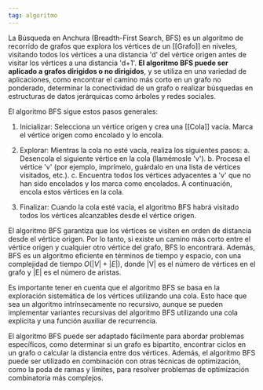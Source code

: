 ```yaml
---
tag: algoritmo
---
```


La Búsqueda en Anchura (Breadth-First Search, BFS) es un algoritmo de recorrido de grafos que explora los vértices de un [[Grafo]] en niveles, visitando todos los vértices a una distancia 'd' del vértice origen antes de visitar los vértices a una distancia 'd+1'. **El algoritmo BFS puede ser aplicado a grafos dirigidos o no dirigidos**, y se utiliza en una variedad de aplicaciones, como encontrar el camino más corto en un grafo no ponderado, determinar la conectividad de un grafo o realizar búsquedas en estructuras de datos jerárquicas como árboles y redes sociales.

El algoritmo BFS sigue estos pasos generales:

1.  Inicializar: Selecciona un vértice origen y crea una [[Cola]] vacía. Marca el vértice origen como encolado y lo encola.

2.  Explorar: Mientras la cola no esté vacía, realiza los siguientes pasos: 
		a. Desencola el siguiente vértice en la cola (llamémosle 'v'). 
		b. Procesa el vértice 'v' (por ejemplo, imprímelo, guárdalo en una lista de vértices visitados, etc.). 
		c. Encuentra todos los vértices adyacentes a 'v' que no han sido encolados y los marca como encolados. A continuación, encola estos vértices en la cola.

4.  Finalizar: Cuando la cola esté vacía, el algoritmo BFS habrá visitado todos los vértices alcanzables desde el vértice origen.


El algoritmo BFS garantiza que los vértices se visiten en orden de distancia desde el vértice origen. Por lo tanto, si existe un camino más corto entre el vértice origen y cualquier otro vértice del grafo, BFS lo encontrará. Además, BFS es un algoritmo eficiente en términos de tiempo y espacio, con una complejidad de tiempo $O(|V|+|E|)$, donde |V| es el número de vértices en el grafo y |E| es el número de aristas.

Es importante tener en cuenta que el algoritmo BFS se basa en la exploración sistemática de los vértices utilizando una cola. Esto hace que sea un algoritmo intrínsecamente no recursivo, aunque se pueden implementar variantes recursivas del algoritmo BFS utilizando una cola explícita y una función auxiliar de recurrencia.

El algoritmo BFS puede ser adaptado fácilmente para abordar problemas específicos, como determinar si un grafo es bipartito, encontrar ciclos en un grafo o calcular la distancia entre dos vértices. Además, el algoritmo BFS puede ser utilizado en combinación con otras técnicas de optimización, como la poda de ramas y límites, para resolver problemas de optimización combinatoria más complejos.
